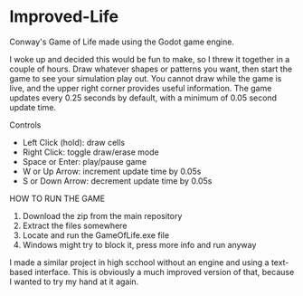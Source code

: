 # Improved-Life
Conway's Game of Life made using the Godot game engine. 

I woke up and decided this would be fun to make, so I threw it together in a couple of hours. Draw whatever shapes or patterns you want, then start the game to see your simulation play out. You cannot draw while the game is live, and the upper right corner provides useful information. The game updates every 0.25 seconds by default, with a minimum of 0.05 second update time.

Controls
- Left Click (hold): draw cells
- Right Click: toggle draw/erase mode
- Space or Enter: play/pause game
- W or Up Arrow: increment update time by 0.05s
- S or Down Arrow: decrement update time by 0.05s

HOW TO RUN THE GAME
1. Download the zip from the main repository
2. Extract the files somewhere
3. Locate and run the GameOfLife.exe file
4. Windows might try to block it, press more info and run anyway

I made a similar project in high scchool without an engine and using a text-based interface. This is obviously a much improved version of that, because I wanted to try my hand at it again.
